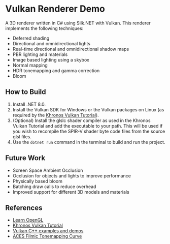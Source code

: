 # Vulkan Renderer Demo

A 3D renderer written in C# using Silk.NET with Vulkan. This renderer implements the following techniques:
- Deferred shading
- Directional and omnidirectional lights
- Real-time directional and omnidirectional shadow maps
- PBR lighting and materials
- Image based lighting using a skybox
- Normal mapping
- HDR tonemapping and gamma correction
- Bloom

## How to Build
1. Install .NET 8.0.
2. Install the Vulkan SDK for Windows or the Vulkan packages on Linux (as required by the [Khronos Vulkan Tutorial](https://docs.vulkan.org/tutorial/latest/02_Development_environment.html)).
3. (Optional) Install the glslc shader compiler as used in the Khronos Vulkan Tutorial and add the executable to your path. This will be used if you wish to recompile the SPIR-V shader byte code files from the source glsl files.
4. Use the `dotnet run` command in the terminal to build and run the project.

## Future Work
- Screen Space Ambient Occlusion
- Occlusion for objects and lights to improve performance
- Physically based bloom
- Batching draw calls to reduce overhead
- Improved support for different 3D models and materials

## References
- [Learn OpenGL](https://learnopengl.com)
- [Khronos Vulkan Tutorial](https://docs.vulkan.org/tutorial/latest/00_Introduction.html)
- [Vulkan C++ examples and demos](https://github.com/SaschaWillems/Vulkan)
- [ACES Filmic Tonemapping Curve](https://knarkowicz.wordpress.com/2016/01/06/aces-filmic-tone-mapping-curve/)
